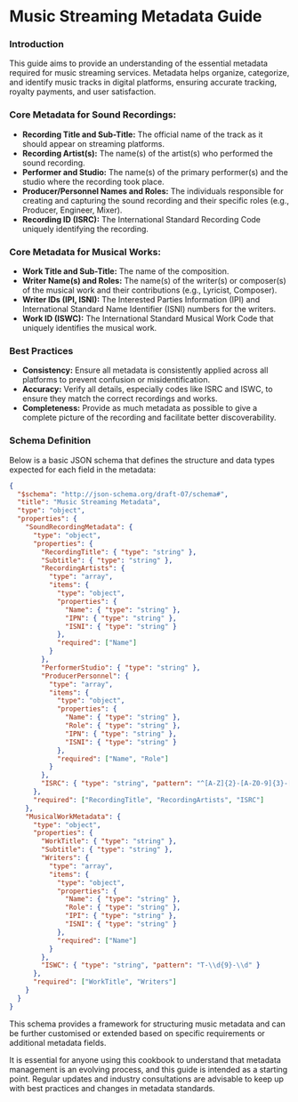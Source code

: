 # Music Streaming Metadata Guide

### Introduction
This guide aims to provide an understanding of the essential metadata required for music streaming services. Metadata helps organize, categorize, and identify music tracks in digital platforms, ensuring accurate tracking, royalty payments, and user satisfaction.

### Core Metadata for Sound Recordings:
- **Recording Title and Sub-Title:** The official name of the track as it should appear on streaming platforms.
- **Recording Artist(s):** The name(s) of the artist(s) who performed the sound recording.
- **Performer and Studio:** The name(s) of the primary performer(s) and the studio where the recording took place.
- **Producer/Personnel Names and Roles:** The individuals responsible for creating and capturing the sound recording and their specific roles (e.g., Producer, Engineer, Mixer).
- **Recording ID (ISRC):** The International Standard Recording Code uniquely identifying the recording.

### Core Metadata for Musical Works:
- **Work Title and Sub-Title:** The name of the composition.
- **Writer Name(s) and Roles:** The name(s) of the writer(s) or composer(s) of the musical work and their contributions (e.g., Lyricist, Composer).
- **Writer IDs (IPI, ISNI):** The Interested Parties Information (IPI) and International Standard Name Identifier (ISNI) numbers for the writers.
- **Work ID (ISWC):** The International Standard Musical Work Code that uniquely identifies the musical work.

### Best Practices
- **Consistency:** Ensure all metadata is consistently applied across all platforms to prevent confusion or misidentification.
- **Accuracy:** Verify all details, especially codes like ISRC and ISWC, to ensure they match the correct recordings and works.
- **Completeness:** Provide as much metadata as possible to give a complete picture of the recording and facilitate better discoverability.

### Schema Definition
Below is a basic JSON schema that defines the structure and data types expected for each field in the metadata:

```json
{
  "$schema": "http://json-schema.org/draft-07/schema#",
  "title": "Music Streaming Metadata",
  "type": "object",
  "properties": {
    "SoundRecordingMetadata": {
      "type": "object",
      "properties": {
        "RecordingTitle": { "type": "string" },
        "Subtitle": { "type": "string" },
        "RecordingArtists": {
          "type": "array",
          "items": {
            "type": "object",
            "properties": {
              "Name": { "type": "string" },
              "IPN": { "type": "string" },
              "ISNI": { "type": "string" }
            },
            "required": ["Name"]
          }
        },
        "PerformerStudio": { "type": "string" },
        "ProducerPersonnel": {
          "type": "array",
          "items": {
            "type": "object",
            "properties": {
              "Name": { "type": "string" },
              "Role": { "type": "string" },
              "IPN": { "type": "string" },
              "ISNI": { "type": "string" }
            },
            "required": ["Name", "Role"]
          }
        },
        "ISRC": { "type": "string", "pattern": "^[A-Z]{2}-[A-Z0-9]{3}-[0-9]{2}-[0-9]{5}$" }
      },
      "required": ["RecordingTitle", "RecordingArtists", "ISRC"]
    },
    "MusicalWorkMetadata": {
      "type": "object",
      "properties": {
        "WorkTitle": { "type": "string" },
        "Subtitle": { "type": "string" },
        "Writers": {
          "type": "array",
          "items": {
            "type": "object",
            "properties": {
              "Name": { "type": "string" },
              "Role": { "type": "string" },
              "IPI": { "type": "string" },
              "ISNI": { "type": "string" }
            },
            "required": ["Name"]
          }
        },
        "ISWC": { "type": "string", "pattern": "T-\\d{9}-\\d" }
      },
      "required": ["WorkTitle", "Writers"]
    }
  }
}
```

This schema provides a framework for structuring music metadata and can be further customised or extended based on specific requirements or additional metadata fields.

It is essential for anyone using this cookbook to understand that metadata management is an evolving process, and this guide is intended as a starting point. Regular updates and industry consultations are advisable to keep up with best practices and changes in metadata standards.
